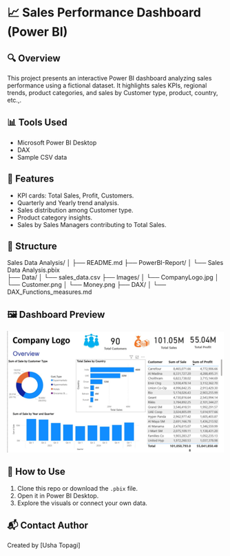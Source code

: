 # 📈 Sales Performance Dashboard (Power BI)

## 🔍 Overview
This project presents an interactive Power BI dashboard analyzing sales performance using a fictional dataset. It highlights sales KPIs, regional trends, product categories, and sales by Customer type, product, country, etc.,.

## 📊 Tools Used
- Microsoft Power BI Desktop
- DAX
- Sample CSV data

## 🎯 Features
- KPI cards: Total Sales, Profit, Customers.
- Quarterly and Yearly trend analysis.
- Sales distribution among Customer type.
- Product category insights.
- Sales by Sales Managers contributing to Total Sales.

## 📂 Structure

Sales Data Analysis/
│
├── README.md
├── PowerBI-Report/
│   └── Sales Data Analysis.pbix  
├── Data/
│   └── sales_data.csv
├── Images/
│   └── CompanyLogo.jpg
│   └── Customer.png
│   └── Money.png
├── DAX/
│   └── DAX_Functions_measures.md


## 🖼 Dashboard Preview
![Dashboard Screenshot](Images/Dashboard_Overview.jpg)

## 📌 How to Use
1. Clone this repo or download the `.pbix` file.
2. Open it in Power BI Desktop.
3. Explore the visuals or connect your own data.

## 📬 Contact Author
Created by [Usha Topagi]  
